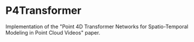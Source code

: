 # P4Transformer
Implementation of the "Point 4D Transformer Networks for Spatio-Temporal Modeling in Point Cloud Videos" paper.
